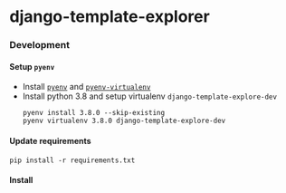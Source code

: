 # django-template-explorer

### Development

#### Setup `pyenv`

* Install [`pyenv`](https://github.com/pyenv/pyenv) and [`pyenv-virtualenv`](https://github.com/pyenv/pyenv-virtualenv)
* Install python 3.8 and setup virtualenv `django-template-explore-dev`
  ```buildoutcfg
  pyenv install 3.8.0 --skip-existing
  pyenv virtualenv 3.8.0 django-template-explore-dev
  ```

#### Update requirements
  ```buildoutcfg
  pip install -r requirements.txt
  ```

#### Install
  
